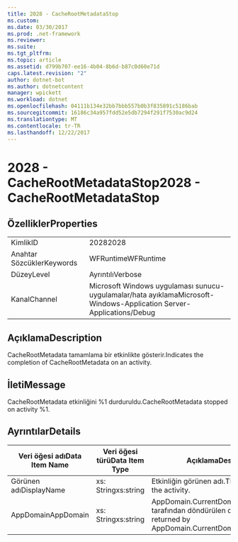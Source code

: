 ```yaml
---
title: 2028 - CacheRootMetadataStop
ms.custom: 
ms.date: 03/30/2017
ms.prod: .net-framework
ms.reviewer: 
ms.suite: 
ms.tgt_pltfrm: 
ms.topic: article
ms.assetid: d799b707-ee16-4b04-8b6d-b87c0d60e71d
caps.latest.revision: "2"
author: dotnet-bot
ms.author: dotnetcontent
manager: wpickett
ms.workload: dotnet
ms.openlocfilehash: 04111b134e32bb7bbb557b0b3f835891c5186bab
ms.sourcegitcommit: 16186c34a957fdd52e5db7294f291f7530ac9d24
ms.translationtype: MT
ms.contentlocale: tr-TR
ms.lasthandoff: 12/22/2017
---
```

# <a name="2028---cacherootmetadatastop"></a><span data-ttu-id="dc488-102">2028 - CacheRootMetadataStop</span><span class="sxs-lookup"><span data-stu-id="dc488-102">2028 - CacheRootMetadataStop</span></span>
## <a name="properties"></a><span data-ttu-id="dc488-103">Özellikler</span><span class="sxs-lookup"><span data-stu-id="dc488-103">Properties</span></span>  
  
|||  
|-|-|  
|<span data-ttu-id="dc488-104">Kimlik</span><span class="sxs-lookup"><span data-stu-id="dc488-104">ID</span></span>|<span data-ttu-id="dc488-105">2028</span><span class="sxs-lookup"><span data-stu-id="dc488-105">2028</span></span>|  
|<span data-ttu-id="dc488-106">Anahtar Sözcükler</span><span class="sxs-lookup"><span data-stu-id="dc488-106">Keywords</span></span>|<span data-ttu-id="dc488-107">WFRuntime</span><span class="sxs-lookup"><span data-stu-id="dc488-107">WFRuntime</span></span>|  
|<span data-ttu-id="dc488-108">Düzey</span><span class="sxs-lookup"><span data-stu-id="dc488-108">Level</span></span>|<span data-ttu-id="dc488-109">Ayrıntılı</span><span class="sxs-lookup"><span data-stu-id="dc488-109">Verbose</span></span>|  
|<span data-ttu-id="dc488-110">Kanal</span><span class="sxs-lookup"><span data-stu-id="dc488-110">Channel</span></span>|<span data-ttu-id="dc488-111">Microsoft Windows uygulaması sunucu-uygulamalar/hata ayıklama</span><span class="sxs-lookup"><span data-stu-id="dc488-111">Microsoft-Windows-Application Server-Applications/Debug</span></span>|  
  
## <a name="description"></a><span data-ttu-id="dc488-112">Açıklama</span><span class="sxs-lookup"><span data-stu-id="dc488-112">Description</span></span>  
 <span data-ttu-id="dc488-113">CacheRootMetadata tamamlama bir etkinlikte gösterir.</span><span class="sxs-lookup"><span data-stu-id="dc488-113">Indicates the completion of CacheRootMetadata on an activity.</span></span>  
  
## <a name="message"></a><span data-ttu-id="dc488-114">İleti</span><span class="sxs-lookup"><span data-stu-id="dc488-114">Message</span></span>  
 <span data-ttu-id="dc488-115">CacheRootMetadata etkinliğini %1 durduruldu.</span><span class="sxs-lookup"><span data-stu-id="dc488-115">CacheRootMetadata stopped on activity %1.</span></span>  
  
## <a name="details"></a><span data-ttu-id="dc488-116">Ayrıntılar</span><span class="sxs-lookup"><span data-stu-id="dc488-116">Details</span></span>  
  
|<span data-ttu-id="dc488-117">Veri öğesi adı</span><span class="sxs-lookup"><span data-stu-id="dc488-117">Data Item Name</span></span>|<span data-ttu-id="dc488-118">Veri öğesi türü</span><span class="sxs-lookup"><span data-stu-id="dc488-118">Data Item Type</span></span>|<span data-ttu-id="dc488-119">Açıklama</span><span class="sxs-lookup"><span data-stu-id="dc488-119">Description</span></span>|  
|--------------------|--------------------|-----------------|  
|<span data-ttu-id="dc488-120">Görünen adı</span><span class="sxs-lookup"><span data-stu-id="dc488-120">DisplayName</span></span>|<span data-ttu-id="dc488-121">xs: String</span><span class="sxs-lookup"><span data-stu-id="dc488-121">xs:string</span></span>|<span data-ttu-id="dc488-122">Etkinliğin görünen adı.</span><span class="sxs-lookup"><span data-stu-id="dc488-122">The display name of the activity.</span></span>|  
|<span data-ttu-id="dc488-123">AppDomain</span><span class="sxs-lookup"><span data-stu-id="dc488-123">AppDomain</span></span>|<span data-ttu-id="dc488-124">xs: String</span><span class="sxs-lookup"><span data-stu-id="dc488-124">xs:string</span></span>|<span data-ttu-id="dc488-125">AppDomain.CurrentDomain.FriendlyName tarafından döndürülen dize.</span><span class="sxs-lookup"><span data-stu-id="dc488-125">The string returned by AppDomain.CurrentDomain.FriendlyName.</span></span>|
